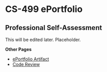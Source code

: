 # CS-499 ePortfolio

## Professional Self-Assessment  
This will be edited later. Placeholder.

**Other Pages**  
* [ePortfolio Artifact](https://zwischenstock.github.io/artifact.html)
* [Code Review](https://zwischenstock.github.io/code_review.html)
